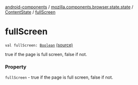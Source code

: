 [android-components](../../index.md) / [mozilla.components.browser.state.state](../index.md) / [ContentState](index.md) / [fullScreen](./full-screen.md)

# fullScreen

`val fullScreen: `[`Boolean`](https://kotlinlang.org/api/latest/jvm/stdlib/kotlin/-boolean/index.html) [(source)](https://github.com/mozilla-mobile/android-components/blob/master/components/browser/state/src/main/java/mozilla/components/browser/state/state/ContentState.kt#L57)

true if the page is full screen, false if not.

### Property

`fullScreen` - true if the page is full screen, false if not.